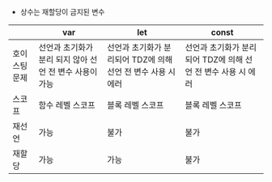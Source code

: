 - 상수는 재할당이 금지된 변수

|               | var                                                     | let                                                           | const                                                         |
| ------------- | ------------------------------------------------------- | ------------------------------------------------------------- | ------------------------------------------------------------- |
| 호이스팅 문제 | 선언과 초기화가 분리 되지 않아 선언 전 변수 사용이 가능 | 선언과 초기화가 분리되어 TDZ에 의해 선언 전 변수 사용 시 에러 | 선언과 초기화가 분리되어 TDZ에 의해 선언 전 변수 사용 시 에러 |
| 스코프        | 함수 레벨 스코프                                        | 블록 레벨 스코프                                              | 블록 레벨 스코프                                              |
| 재선언        | 가능                                                    | 불가                                                          | 불가                                                          |
| 재할당        | 가능                                                    | 가능                                                          | 불가                                                          |

